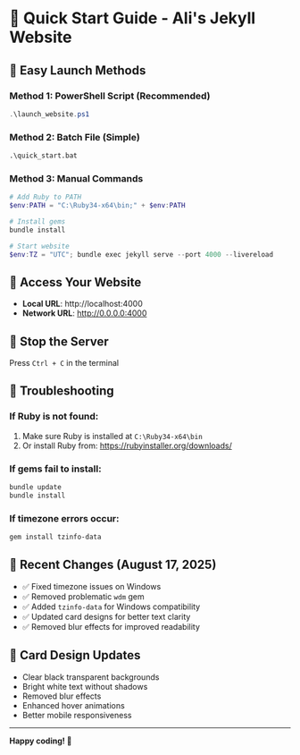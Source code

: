 # 🚀 Quick Start Guide - Ali's Jekyll Website

## 🎯 Easy Launch Methods

### Method 1: PowerShell Script (Recommended)
```powershell
.\launch_website.ps1
```

### Method 2: Batch File (Simple)
```cmd
.\quick_start.bat
```

### Method 3: Manual Commands
```powershell
# Add Ruby to PATH
$env:PATH = "C:\Ruby34-x64\bin;" + $env:PATH

# Install gems
bundle install

# Start website
$env:TZ = "UTC"; bundle exec jekyll serve --port 4000 --livereload
```

## 📍 Access Your Website
- **Local URL**: http://localhost:4000
- **Network URL**: http://0.0.0.0:4000

## 🛑 Stop the Server
Press `Ctrl + C` in the terminal

## 🔧 Troubleshooting

### If Ruby is not found:
1. Make sure Ruby is installed at `C:\Ruby34-x64\bin`
2. Or install Ruby from: https://rubyinstaller.org/downloads/

### If gems fail to install:
```powershell
bundle update
bundle install
```

### If timezone errors occur:
```powershell
gem install tzinfo-data
```

## 📝 Recent Changes (August 17, 2025)
- ✅ Fixed timezone issues on Windows
- ✅ Removed problematic `wdm` gem  
- ✅ Added `tzinfo-data` for Windows compatibility
- ✅ Updated card designs for better text clarity
- ✅ Removed blur effects for improved readability

## 🎨 Card Design Updates
- Clear black transparent backgrounds
- Bright white text without shadows
- Removed blur effects
- Enhanced hover animations
- Better mobile responsiveness

---

**Happy coding! 🎉**
